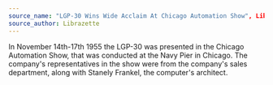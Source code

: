 ```yaml
---
source_name: "LGP-30 Wins Wide Acclaim At Chicago Automation Show", Librazette, December 1955, p.6`
source_author: Librazette
---
```


In November 14th-17th 1955 the LGP-30 was presented in the Chicago Automation Show, that was conducted at the Navy Pier in Chicago. The company's representatives in the show were from the company's sales department, along with Stanely Frankel, the computer's architect.
